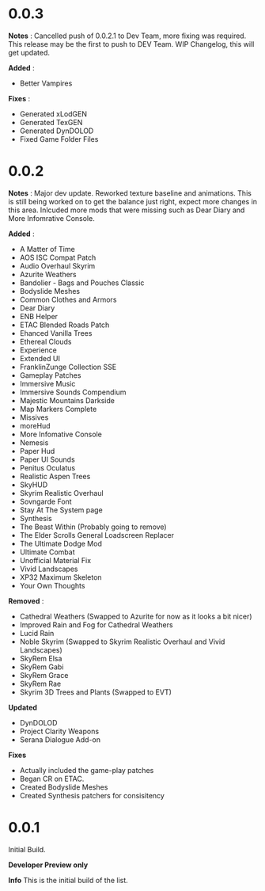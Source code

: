 # 0.0.3

**Notes** : Cancelled push of 0.0.2.1 to Dev Team, more fixing was required. This release may be the first to push to DEV Team. WIP Changelog, this will get updated.

**Added** :
- Better Vampires

**Fixes** :
- Generated xLodGEN
- Generated TexGEN
- Generated DynDOLOD
- Fixed Game Folder Files

# 0.0.2

**Notes** : Major dev update. Reworked texture baseline and animations. This is still being worked on to get the balance just right, expect more changes in this area. Inlcuded more mods that were missing such as Dear Diary and More Infomrative Console.

**Added** :
- A Matter of Time
- AOS ISC Compat Patch
- Audio Overhaul Skyrim
- Azurite Weathers
- Bandolier - Bags and Pouches Classic
- Bodyslide Meshes
- Common Clothes and Armors
- Dear Diary
- ENB Helper
- ETAC Blended Roads Patch
- Ehanced Vanilla Trees
- Ethereal Clouds
- Experience
- Extended UI
- FranklinZunge Collection SSE
- Gameplay Patches
- Immersive Music
- Immersive Sounds Compendium
- Majestic Mountains Darkside
- Map Markers Complete
- Missives
- moreHud
- More Infomative Console
- Nemesis
- Paper Hud
- Paper UI Sounds
- Penitus Oculatus
- Realistic Aspen Trees
- SkyHUD
- Skyrim Realistic Overhaul
- Sovngarde Font
- Stay At The System page
- Synthesis
- The Beast Within (Probably going to remove)
- The Elder Scrolls General Loadscreen Replacer
- The Ultimate Dodge Mod
- Ultimate Combat
- Unofficial Material Fix
- Vivid Landscapes
- XP32 Maximum Skeleton
- Your Own Thoughts

**Removed** :
- Cathedral Weathers (Swapped to Azurite for now as it looks a bit nicer)
- Improved Rain and Fog for Cathedral Weathers
- Lucid Rain
- Noble Skyrim (Swapped to Skyrim Realistic Overhaul and Vivid Landscapes)
- SkyRem Elsa
- SkyRem Gabi
- SkyRem Grace
- SkyRem Rae
- Skyrim 3D Trees and Plants (Swapped to EVT)

**Updated**
- DynDOLOD 
- Project Clarity Weapons
- Serana Dialogue Add-on

**Fixes**
- Actually included the game-play patches
- Began CR on ETAC.
- Created Bodyslide Meshes
- Created Synthesis patchers for consisitency

# 0.0.1
Initial Build.

**Developer Preview only**

**Info**
This is the initial build of the list.